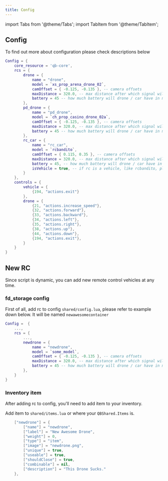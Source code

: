 ```yaml
---
title: Config
---
```


import Tabs from '@theme/Tabs';
import TabItem from '@theme/TabItem';

## Config

To find out more about configuration please check descriptions below

```lua
Config = {
    core_resource = 'qb-core',
    rcs = {
        drone = {
            name = "drone",
            model = `xs_prop_arena_drone_02`,
            camOffset = { -0.125, -0.135 }, -- camera offsets
            maxDistance = 320.0, -- max distance after which signal will be lost
            battery = 45 -- how much battery will drone / car have in minutes
        },
        pd_drone = {
            name = "pd_drone",
            model = `ch_prop_casino_drone_02a`,
            camOffset = { -0.125, -0.135 }, -- camera offsets
            maxDistance = 320.0, -- max distance after which signal will be lost
            battery = 45 -- how much battery will drone / car have in minutes
        },
        rc_car = {
            name = "rc_car",
            model = `rcbandito`,
            camOffset = { 0.115, 0.35 }, -- camera offsets
            maxDistance = 320.0, -- max distance after which signal will be lost
            battery = 45, -- how much battery will drone / car have in minutes
            isVehicle = true, -- if rc is a vehicle, like rcbandito, please enable this option
        }
    },
    controls = {
        vehicle = {
            {194, "actions.exit"}
        },
        drone = {
            {21, "actions.increase_speed"},
            {32, "actions.forward"},
            {33, "actions.backward"},
            {34, "actions.left"},
            {35, "actions.right"},
            {38, "actions.up"},
            {44, "actions.down"},
            {194, "actions.exit"},
        }
    }
}
```

## New RC

Since script is dynamic, you can add new remote control vehicles at any time.

### fd_storage config
First of all, add rc to config `shared/config.lua`, please refer to example down below. It will be named `newawesomecontainer`

```lua
Config =  {
    ...,
    rcs = {
        ...,
        newdrone = {
            name = "newdrone",
            model = `some_model`,
            camOffset = { -0.125, -0.135 }, -- camera offsets
            maxDistance = 320.0, -- max distance after which signal will be lost
            battery = 45 -- how much battery will drone / car have in minutes
        },
    }
}
```

### Inventory item
After adding rc to config, you'll need to add item to your inventory.

<Tabs>
<TabItem value="qbcore" label="QBCore" default>

Add item to `shared/items.lua` or where your `QBShared.Items` is.


```lua
    ["newdrone"] = {
        ["name"] = "newdrone",
        ["label"] = "New Awesome Drone",
        ["weight"] = 0,
        ["type"] = "item",
        ["image"] = "newdrone.png",
        ["unique"] = true,
        ["useable"] = true,
        ["shouldClose"] = true,
        ["combinable"] = nil,
        ["description"] = "This Drone Sucks."
    },
```
</TabItem>
</Tabs>
